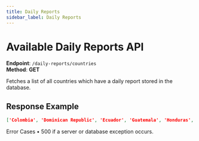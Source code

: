 ```yaml
---
title: Daily Reports
sidebar_label: Daily Reports
---
```


# Available Daily Reports API

**Endpoint**: `/daily-reports/countries`  
**Method**: **GET**

Fetches a list of all countries which have a daily report stored in the database.

## Response Example
```json
['Colombia', 'Dominican Republic', 'Ecuador', 'Guatemala', 'Honduras', 'Haiti', 'Iraq', 'El Salvador', 'Yemen']
```

Error Cases
•	500 if a server or database exception occurs.

